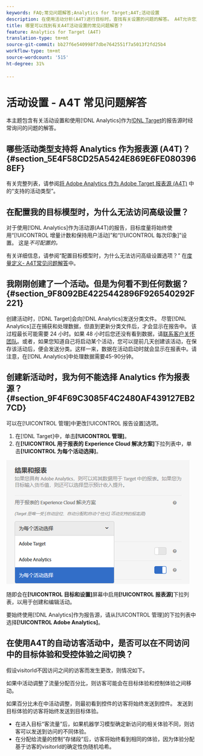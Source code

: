 ```yaml
---
keywords: FAQ;常见问题解答;Analytics for Target;A4T;活动设置
description: 在使用活动分析(A4T)进行目标时，查找有关设置的问题的解答。 A4T允许您对目标报告使用Analytics活动。
title: 哪里可以找到有关A4T活动设置的常见问题解答？
feature: Analytics for Target (A4T)
translation-type: tm+mt
source-git-commit: bb27f6e540998f7dbe7642551f7a5013f2fd25b4
workflow-type: tm+mt
source-wordcount: '515'
ht-degree: 31%

---
```



# 活动设置 - A4T 常见问题解答

本主题包含有关活动设置和使用[!DNL Analytics]作为[!DNL Target](A4T)的报告源时经常询问的问题的解答。

## 哪些活动类型支持将 Analytics 作为报表源 (A4T)？{#section_5E4F58CD25A5424E869E6FE0803968EF}

有关完整列表，请参阅[将 Adobe Analytics 作为 Adobe Target 报表源 (A4T)](/help/c-integrating-target-with-mac/a4t/a4t.md#concept_7540C8C04259434AB6EE33B09F47A1DE) 中的“支持的活动类型”。

## 在配置我的目标模型时，为什么无法访问高级设置？

对于使用[!DNL Analytics]作为活动源(A4T)的报告，目标度量将始终使用“[!UICONTROL 增量计数和保持用户活动]”和“[!UICONTROL 每次印象]”设置。 这是&#x200B;*不可配置的。*

有关详细信息，请参阅“配置目标模型时，为什么无法访问高级设置选项？” 在[度量定义- A4T常见问题解答](/help/c-integrating-target-with-mac/a4t/r-a4t-faq/a4t-faq-metric-definition.md)中。

## 我刚刚创建了一个活动。但是为何看不到任何数据？ {#section_9F8092BE4225442896F926540292F221}

创建活动时，[!DNL Target]会向[!DNL Analytics]发送分类文件。 尽管[!DNL Analytics]正在捕获和处理数据，但直到更新分类文件后，才会显示在报告中。 该过程最长可能需要 24 小时。如果 48 小时后您还没有看到数据，请[联系客户关怀团队](/help/cmp-resources-and-contact-information.md#reference_ACA3391A00EF467B87930A450050077C)。或者，如果您知道自己将启动某个活动，您可以提前几天创建该活动，在保存该活动后，便会发送分类。这样一来，数据在活动启动时就会显示在报表中。请注意，在[!DNL Analytics]中处理数据需要45-90分钟。

## 创建新活动时，我为何不能选择 Analytics 作为报表源？{#section_9F4F69C3085F4C2480AF439127EB27CD}

可以在[!UICONTROL 管理]中更改[!UICONTROL 报告设置]选项。

1. 在[!DNL Target]中，单击&#x200B;**[!UICONTROL 管理]**。
1. 在&#x200B;**[!UICONTROL 用于报表的 Experience Cloud 解决方案]**&#x200B;下拉列表中，单击&#x200B;**[!UICONTROL 为每个活动选择]**。

![](assets/select-per-activity.png)

随即会在&#x200B;**[!UICONTROL 目标和设置]**&#x200B;屏幕中启用&#x200B;**[!UICONTROL 报表源]**&#x200B;下拉列表，以用于创建和编辑活动。

要始终使用[!DNL Analytics]作为报告源，请从[!UICONTROL 管理]的下拉列表中选择&#x200B;**[!UICONTROL Adobe Analytics]**。

## 在使用A4T的自动访客活动中，是否可以在不同访问中的目标体验和受控体验之间切换？

假设visitorId不因访问之间的访客而发生更改，则情况如下。

如果中活动调整了流量分配百分比，则访客可能会在目标体验和控制体验之间移动。

如果百分比未在中活动调整，则最初看到控件的访客将始终发送到控件。 发送到目标体验的访客将始终发送到目标体验。

* 在进入目标“客流量”后，如果机器学习模型确定新访问的相关体验不同，则访客可以发送到访问的不同体验。
* 在分配给流量的控制“存储段”后，访客将始终看到相同的体验，因为体验分配基于访客的visitorId的确定性伪随机哈希。
